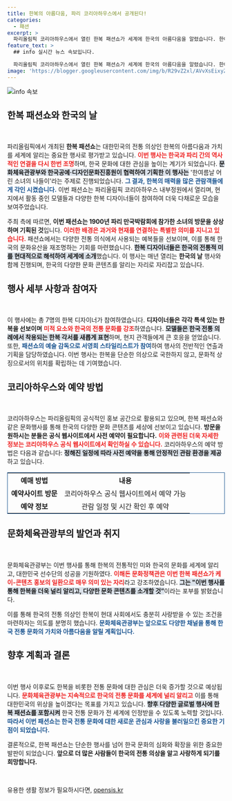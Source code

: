 ```yaml
---
title: 한복의 아름다움, 파리 코리아하우스에서 공개된다!
categories:
  - 패션
excerpt: >
  파리올림픽 코리아하우스에서 열린 한복 패션쇼가 세계에 한국의 아름다움을 알렸습니다. 한여름날 어린 소녀의 나들이를 주제로 다채로운 한복이 선보이며, 한국과 프랑스의 인연을 기념하고 선수단의 승리를 기원하는 뜻깊은 자리였습니다.
feature_text: >
  ## info 실시간 뉴스 속보입니다.

  파리올림픽 코리아하우스에서 열린 한복 패션쇼가 세계에 한국의 아름다움을 알렸습니다. 한여름날 어린 소녀의 나들이를 주제로 다채로운 한복이 선보이며, 한국과 프랑스의 인연을 기념하고 선수단의 승리를 기원하는 뜻깊은 자리였습니다.
image: 'https://blogger.googleusercontent.com/img/b/R29vZ2xl/AVvXsEixyZcFfHzMRdzZMjFBmAUKJYCLCGyLL1o632UiGVXcaFdKo_bkvkuCioo0uUKlGfBVcT3P84aROyZIXSBEx3Aw5nCQ3pTgDom1WDC4m8eifvWiAmWEEVb4x6G_l8C0QH225ldMjyaFvpxGEBGNO37VmDTDMHGhJPq73UglMfDca1-0aw/s1600/blogspot.png'
---
```


<p><img src="https://blogger.googleusercontent.com/img/b/R29vZ2xl/AVvXsEixyZcFfHzMRdzZMjFBmAUKJYCLCGyLL1o632UiGVXcaFdKo_bkvkuCioo0uUKlGfBVcT3P84aROyZIXSBEx3Aw5nCQ3pTgDom1WDC4m8eifvWiAmWEEVb4x6G_l8C0QH225ldMjyaFvpxGEBGNO37VmDTDMHGhJPq73UglMfDca1-0aw/s1600/blogspot.png" alt="info 속보" /></p>

<p><h2 data-ke-size="size26">한복 패션쇼와 한국의 날</h2><p data-ke-size="size16">&nbsp;</p> </p>

<p>파리올림픽에서 개최된 <b>한복 패션쇼</b>는 대한민국의 전통 의상인 한복의 아름다움과 가치를 세계에 알리는 중요한 행사로 평가받고 있습니다. <b><span style="color: #ee2323;">이번 행사는 한국과 파리 간의 역사적인 연결을 다시 한번 조명</span></b>하며, 한국 문화에 대한 관심을 높이는 계기가 되었습니다. <b><span style="background-color: #21538527;">문화체육관광부와 한국공예·디자인문화진흥원이 협력하여 기획한 이 행사는</span></b> '한여름날 어린 소녀의 나들이'라는 주제로 진행되었습니다. <b><span style="color: #1a5490;">그 결과, 한복의 매력을 많은 관람객들에게 각인 시켰습니다.</span></b> 이번 패션쇼는 파리올림픽 코리아하우스 내부정원에서 열리며, 현지에서 활동 중인 모델들과 다양한 한복 디자이너들이 참여하여 더욱 다채로운 모습을 보여주었습니다.</p>

<p>주최 측에 따르면, <b>이번 패션쇼는 1900년 파리 만국박람회에 참가한 소녀의 방문을 상상하며 기획된 것</b>입니다. <b><span style="color: #ee2323;">이러한 배경은 과거와 현재를 연결하는 특별한 의미를 지니고 있습니다.</span></b> 패션쇼에서는 다양한 전통 의식에서 사용되는 예복들을 선보이며, 이를 통해 한국의 문화유산을 재조명하는 기회를 마련했습니다. <b><span style="background-color: #21538527;">한복 디자이너들은 한국의 전통적 미를 현대적으로 해석하여 세계에 소개</span></b>했습니다. 이 행사는 매년 열리는 <b>한국의 날</b> 행사와 함께 진행되며, 한국의 다양한 문화 콘텐츠를 알리는 자리로 자리잡고 있습니다.</p>

<p><h2 data-ke-size="size26">행사 세부 사항과 참여자</h2><p data-ke-size="size16">&nbsp;</p> </p>

<p>이 행사에는 총 7명의 한복 디자이너가 참여하였습니다. <b>디자이너들은 각각 특색 있는 한복을 선보이며</b> <b><span style="color: #ee2323;">미적 요소와 한국의 전통 문화를 강조</span></b>하였습니다. <b><span style="background-color: #21538527;">모델들은 한국 전통 의례에서 착용되는 한복 각서를 새롭게 표현</span></b>하며, 현지 관객들에게 큰 호응을 얻었습니다. 또한, <b><span style="color: #1a5490;">패션쇼의 예술 감독으로 서영희 스타일리스트가 참여</span></b>하여 행사의 전반적인 연출과 기획을 담당하였습니다. 이번 행사는 한복을 단순한 의상으로 국한하지 않고, 문화적 상징으로서의 위치를 확립하는 데 기여했습니다.</p>

<p><h2 data-ke-size="size26">코리아하우스와 예약 방법</h2><p data-ke-size="size16">&nbsp;</p> </p>

<p>코리아하우스는 파리올림픽의 공식적인 홍보 공간으로 활용되고 있으며, 한복 패션쇼와 같은 문화행사를 통해 한국의 다양한 문화 콘텐츠를 세상에 선보이고 있습니다. <b>방문을 원하시는 분들은 공식 웹사이트에서 사전 예약이 필요합니다.</b> <b><span style="color: #ee2323;">이와 관련된 더욱 자세한 정보는 코리아하우스 공식 웹사이트에서 확인하실 수 있습니다.</span></b> 코리아하우스의 예약 방법은 다음과 같습니다: <b><span style="background-color: #21538527;">정해진 일정에 따라 사전 예약을 통해 안정적인 관람 환경을 제공</span></b>하고 있습니다.</p>

<table style="width: 100%; border: 1px solid #1a5490;">
    <tr>
        <th style="text-align: center; height: 17px;"><b>예매 방법</b></th>
        <th style="text-align: center; height: 17px;"><b>내용</b></th>
    </tr>
    <tr>
        <td style="text-align: center; height: 17px;"><b>예약사이트 방문</b></td>
        <td style="text-align: center; height: 17px;">코리아하우스 공식 웹사이트에서 예약 가능</td>
    </tr>
    <tr>
        <td style="text-align: center; height: 17px;"><b>예약 정보</b></td>
        <td style="text-align: center; height: 17px;">관람 일정 및 시간 확인 후 예약</td>
    </tr>
</table>

<p><h2 data-ke-size="size26">문화체육관광부의 발언과 취지</h2><p data-ke-size="size16">&nbsp;</p> </p>

<p>문화체육관광부는 이번 행사를 통해 한복의 전통적인 미와 한국의 문화를 세계에 알리고, 대한민국 선수단의 성공을 기원하였다. <b><span style="color: #ee2323;">이해돈 문화정책관은 이번 한복 패션쇼가 케이-콘텐츠 홍보의 일환으로 매우 의미 있는 자리</span></b>라고 강조하였습니다. <b><span style="background-color: #21538527;">그는 "이번 행사를 통해 한복을 더욱 널리 알리고, 다양한 문화 콘텐츠를 소개할 것”</span></b>이라는 포부를 밝혔습니다.</p>

<p>이를 통해 한국의 전통 의상인 한복이 현대 사회에서도 충분히 사랑받을 수 있는 조건을 마련하자는 의도를 분명히 했습니다. <b><span style="color: #1a5490;">문화체육관광부는 앞으로도 다양한 채널을 통해 한국 전통 문화의 가치와 아름다움을 알릴 계획입니다.</span></b></p>

<p><h2 data-ke-size="size26">향후 계획과 결론</h2><p data-ke-size="size16">&nbsp;</p> </p>

<p>이번 행사 이후로도 한복을 비롯한 전통 문화에 대한 관심은 더욱 증가할 것으로 예상됩니다. <b><span style="color: #ee2323;">문화체육관광부는 지속적으로 한국의 전통 문화를 세계에 널리 알리고</span></b> 이를 통해 대한민국의 위상을 높이겠다는 목표를 가지고 있습니다. <b><span style="background-color: #21538527;">향후 다양한 글로벌 행사에 한복 패션쇼를 포함시켜</span></b> 한국 전통 문화가 전 세계에 인정받을 수 있도록 노력할 것입니다. <b><span style="color: #1a5490;">따라서 이번 패션쇼는 한국 전통 문화에 대한 새로운 관심과 사랑을 불러일으킨 중요한 기점이 되었습니다.</span></b> </p>

<p>결론적으로, 한복 패션쇼는 단순한 행사를 넘어 한국 문화의 심화와 확장을 위한 중요한 발판이 되었습니다. <b>앞으로 더 많은 사람들이 한국의 전통 의상을 알고 사랑하게 되기를 희망합니다.</b> <p data-ke-size="size16">&nbsp;</p></p>
유용한 생활 정보가 필요하시다면, <a href="https://opensis.kr" rel="dofollow">opensis.kr</a>


